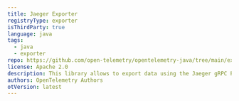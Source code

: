 ```yaml
---
title: Jaeger Exporter
registryType: exporter
isThirdParty: true
language: java
tags:
  - java
  - exporter
repo: https://github.com/open-telemetry/opentelemetry-java/tree/main/exporters/jaeger
license: Apache 2.0
description: This library allows to export data using the Jaeger gRPC Protocol.
authors: OpenTelemetry Authors
otVersion: latest
---
```

